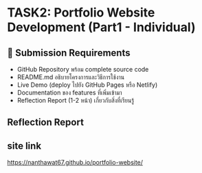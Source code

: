 # TASK2: Portfolio Website Development (Part1 - Individual)

## 📝 Submission Requirements
- GitHub Repository พร้อม complete source code
- README.md อธิบายโครงการและวิธีการใช้งาน
- Live Demo (deploy ไปยัง GitHub Pages หรือ Netlify)
- Documentation ของ features ที่เพิ่มเข้ามา
- Reflection Report (1-2 หน้า) เกี่ยวกับสิ่งที่เรียนรู้

## Reflection Report


## site link
https://nanthawat67.github.io/portfolio-website/
